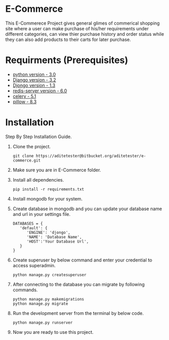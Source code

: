 # E-Commerce

This E-Commerece Project gives general glimes of commerical shopping site where a user can make purchase of his/her requirements under different categories, can view thier purchase history and order status while they can also add products to their carts for later purchase.

# Requirments (Prerequisites)

* [python version - 3.0](https://www.python.org/downloads/)  
* [Django version - 3.2](https://pypi.org/project/Django/) 
* [Djongo version - 1.3](https://pypi.org/project/djongo/)
* [redis-server version - 6.0](https://pypi.org/project/redis-server/)
* [celery - 5.1](https://pypi.org/project/celery/)
* [pillow - 8.3](https://pypi.org/project/Pillow/) 


# Installation 

Step By Step Installation Guide.

1. Clone the project.

   ```
   git clone https://aditetester@bitbucket.org/aditetester/e-commerce.git
   ```
   
2. Make sure you are in E-Commerce folder.

3. Install all dependencies.

   ```
   pip install -r requirements.txt
   ```

4. Install mongodb for your system.

5. Create database in mongodb and you can update your database name and url in your settings file.

   ```
   DATABASES = {
      'default': {
         'ENGINE': 'djongo',
         'NAME': 'Database Name',
         'HOST':'Your Database Url',        
      }
   }
   ```

6. Create superuser by below command and enter your credential to access superadmin.
   
   ```
   python manage.py createsuperuser
   ```

7. After connecting to the database you can migrate by following commands.

   ```
   python manage.py makemigrations 
   python manage.py migrate
   ```
  
8. Run the development server from the terminal by below code.

   ```
   python manage.py runserver
   ```

9. Now you are ready to use this project.
  